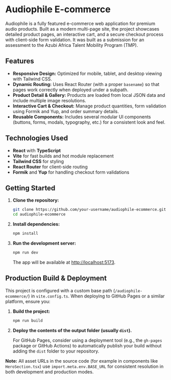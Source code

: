 # Audiophile E-commerce

Audiophile is a fully featured e-commerce web application for premium audio products. Built as a modern multi-page site, the project showcases detailed product pages, an interactive cart, and a secure checkout process with client-side form validation. It was built as a submission for an assessment to the Azubi Africa Talent Mobility Program (TMP).

## Features

- **Responsive Design:** Optimized for mobile, tablet, and desktop viewing with Tailwind CSS.
- **Dynamic Routing:** Uses React Router (with a proper `basename`) so that pages work correctly when deployed under a subpath.
- **Product Detail & Gallery:** Products are loaded from local JSON data and include multiple image resolutions.
- **Interactive Cart & Checkout:** Manage product quantities, form validation using Formik and Yup, and order summary details.
- **Reusable Components:** Includes several modular UI components (buttons, forms, modals, typography, etc.) for a consistent look and feel.

## Technologies Used

- **React** with **TypeScript**
- **Vite** for fast builds and hot module replacement
- **Tailwind CSS** for styling
- **React Router** for client-side routing
- **Formik** and **Yup** for handling checkout form validations

## Getting Started

1. **Clone the repository:**

   ```bash
   git clone https://github.com/your-username/audiophile-ecommerce.git
   cd audiophile-ecommerce
   ```

2. **Install dependencies:**

   ```bash
   npm install
   ```

3. **Run the development server:**

   ```bash
   npm run dev
   ```

   The app will be available at [http://localhost:5173](http://localhost:5173).

## Production Build & Deployment

This project is configured with a custom base path (`/audiophile-ecommerce/`) in `vite.config.ts`. When deploying to GitHub Pages or a similar platform, ensure you:

1. **Build the project:**

   ```bash
   npm run build
   ```

2. **Deploy the contents of the output folder (usually `dist`).**

   For GitHub Pages, consider using a deployment tool (e.g., the `gh-pages` package or GitHub Actions) to automatically publish your build without adding the `dist` folder to your repository.

**Note:** All asset URLs in the source code (for example in components like `HeroSection.tsx`) use `import.meta.env.BASE_URL` for consistent resolution in both development and production modes.

